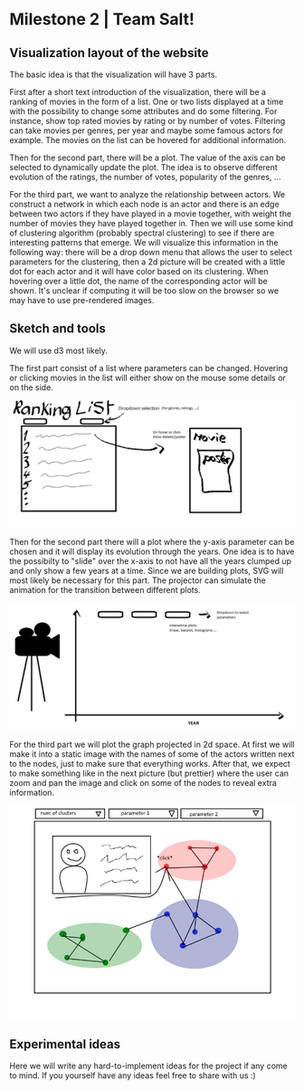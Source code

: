 # Milestone 2 | Team Salt!

## Visualization layout of the website
The basic idea is that the visualization will have 3 parts.

First after a short text introduction of the visualization, there will be a
ranking of movies in the form of a list. One or two lists displayed at a time
with the possibility to change some attributes and do some filtering. For
instance, show top rated movies by rating or by number of votes. Filtering can
take movies per genres, per year and maybe some famous actors for example. The
movies on the list can be hovered for additional information.

Then for the second part, there will be a plot. The value of the axis can be
selected to dynamically update the plot. The idea is to observe different
evolution of the ratings, the number of votes, popularity of the genres, ...

For the third part, we want to analyze the relationship between actors. We
construct a network in which each node is an actor and there is an edge between
two actors if they have played in a movie together, with weight the number of
movies they have played together in.
Then we will use some kind of clustering algorithm (probably spectral
clustering) to see if there are interesting patterns that emerge.
We will visualize this information in the following way:
there will be a drop down menu that allows the user to select parameters for
the clustering, then a 2d picture will be created with a little dot for each
actor and it will have color based on its clustering. When hovering over a
little dot, the name of the corresponding actor will be shown. It's unclear if
computing it will be too slow on the browser so we may have to use pre-rendered
images.

## Sketch and tools
We will use d3 most likely.

The first part consist of a list where parameters can be changed. Hovering or
clicking movies in the list will either show on the mouse some details or on
the side.

![Part 1](img/dataviz-part1.png)

Then for the second part there will a plot where the y-axis parameter can be
chosen and it will display its evolution through the years. One idea is to have
the possibilty to "slide" over the x-axis to not have all the years clumped up
and only show a few years at a time. Since we are building plots, SVG will most
likely be necessary for this part. The projector can simulate the animation for
the transition between different plots.

![Part 2](img/dataviz-part2.png)

For the third part we will plot the graph projected in 2d space. At first we
will make it into a static image with the names of some of the actors written
next to the nodes, just to make sure that everything works. After that, we
expect to make something like in the next picture (but prettier) where the user
can zoom and pan the image and click on some of the nodes to reveal extra
information.

![Part 3](img/dataviz-part3.png)

## Experimental ideas
Here we will write any hard-to-implement ideas for the project if any come to
mind. If you yourself have any ideas feel free to share with us :)
